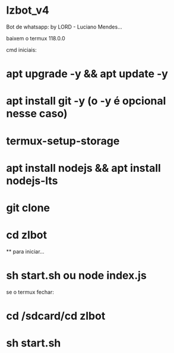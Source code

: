 # lzbot_v4
Bot de whatsapp: by LORD - Luciano Mendes... 

baixem o termux 118.0.0

cmd iniciais:

# apt upgrade -y && apt update -y 
# apt install git -y (o -y é opcional nesse caso) 
# termux-setup-storage 
# apt install nodejs && apt install nodejs-lts 
# git clone 
# cd zlbot 
** para iniciar...
# sh start.sh ou node index.js

se o termux fechar:

# cd /sdcard/cd zlbot 
# sh start.sh
